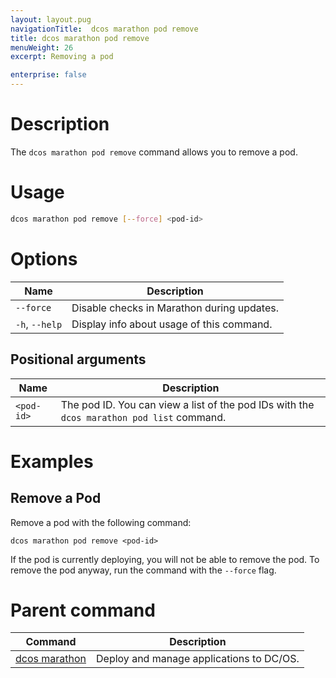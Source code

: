 ```yaml
---
layout: layout.pug
navigationTitle:  dcos marathon pod remove
title: dcos marathon pod remove
menuWeight: 26
excerpt: Removing a pod

enterprise: false
---
```



# Description
The `dcos marathon pod remove` command allows you to remove a pod.

# Usage

```bash
dcos marathon pod remove [--force] <pod-id>
```

# Options

| Name |  Description |
|---------|-------------|
| `--force`   |  Disable checks in Marathon during updates. |
| `-h`, `--help` | Display info about usage of this command. |

## Positional arguments

| Name |  Description |
|---------|-------------|
| `<pod-id>`   |  The pod ID. You can view a list of the pod IDs with the `dcos marathon pod list` command.|



# Examples

## Remove a Pod
Remove a pod with the following command:
```
dcos marathon pod remove <pod-id>
```

If the pod is currently deploying, you will not be able to remove the pod. To remove the pod anyway, run the command with the `--force` flag.

# Parent command

| Command | Description |
|---------|-------------|
| [dcos marathon](/1.12/cli/command-reference/dcos-marathon/) | Deploy and manage applications to DC/OS. |
